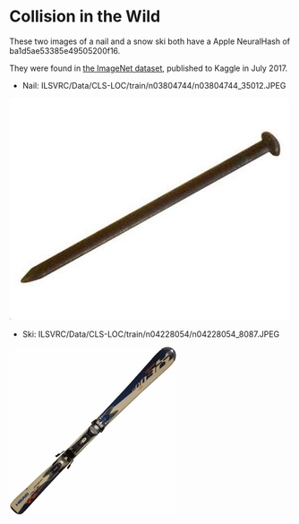 # Collision in the Wild

These two images of a nail and a snow ski both have a Apple NeuralHash
of ba1d5ae53385e49505200f16.

They were found in
[the ImageNet dataset](https://www.kaggle.com/c/imagenet-object-localization-challenge),
published to Kaggle in July 2017.

* Nail: ILSVRC/Data/CLS-LOC/train/n03804744/n03804744_35012.JPEG

![Nail](n03804744_35012.jpeg?raw=true "ba1d5ae53385e49505200f16")

* Ski: ILSVRC/Data/CLS-LOC/train/n04228054/n04228054_8087.JPEG

![Ski](n04228054_8087.jpeg?raw=true "ba1d5ae53385e49505200f16")
